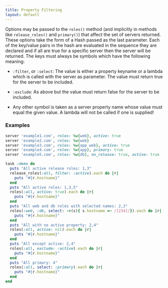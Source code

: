 ```yaml
---
title: Property Filtering
layout: default
---
```


Options may be passed to the `roles()` method (and implicitly in methods like
`release_roles()` and `primary()`) that affect the set of servers returned. These options
take the form of a Hash passed as the last parameter.  Each of the key/value pairs in the
hash are evaluated in the sequence they are declared and if all are true for a specific
server then the server will be returned. The keys must always be symbols which have the
following meaning:

* `:filter`, or `:select`: The value is either a property keyname or a lambda which is
  called with the server as parameter.  The value must return true for the server to be
  included.

* `:exclude`: As above but the value must return false for the server to be included.

* Any other symbol is taken as a server property name whose value must equal the given value.
  A lambda will not be called if one is supplied!

### Examples

```ruby
server 'example1.com', roles: %w{web}, active: true
server 'example2.com', roles: %w{web}
server 'example3.com', roles: %w{app web}, active: true
server 'example4.com', roles: %w{app}, primary: true
server 'example5.com', roles: %w{db}, no_release: true, active: true

task :demo do
  puts "All active release roles: 1,3"
  release_roles(:all, filter: :active).each do |r|
    puts "#{r.hostname}"
  end
  puts "All active roles: 1,3,5"
  roles(:all, active: true).each do |r|
    puts "#{r.hostname}"
  end
  puts "All web and db roles with selected names: 2,3"
  roles(:web, :db, select: ->(s){ s.hostname =~ /[234]/}).each do |r|
    puts "#{r.hostname}"
  end
  puts "All with no active property: 2,4"
  roles(:all, active: nil).each do |r|
    puts "#{r.hostname}"
  end
  puts "All except active: 2,4"
  roles(:all, exclude: :active).each do |r|
    puts "#{r.hostname}"
  end
  puts "All primary: 4"
  roles(:all, select: :primary).each do |r|
    puts "#{r.hostname}"
  end
end
```
